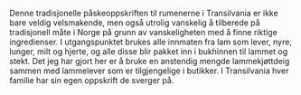 Denne tradisjonelle påskeoppskriften til rumenerne i Transilvania er ikke bare veldig velsmakende, men også utrolig
vanskelig å tilberede på tradisjonell måte i Norge på grunn av vanskeligheten med å finne riktige ingredienser. I
utgangspunktet brukes alle innmaten fra lam som lever, nyre, lunger, milt og hjerte, og alle disse blir pakket inn i bukhinnen
til lammet og stekt. Det jeg har gjort her er å bruke en anstendig mengde lammekjøttdeig sammen med lammelever som
er tilgjengelige i butikker. I Transilvania hver familie har sin egen oppskrift de sverger på.